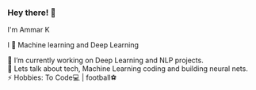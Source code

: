  ### Hey there! 👋                                                   
                                                              
<!--               
**Ammarkb** is a ✨ _special_ ✨ repository because its `README.md` (this file) appears on your GitHub profile.-->
         
I'm Ammar K

I 💓 Machine learning and Deep Learning        
    
🔭 I’m currently working on Deep Learning and NLP projects.                                                                                                                
💬 Lets talk about tech, Machine Learning coding and building neural nets.                                                                    
⚡ Hobbies: To Code💻 |  football⚽
   
       
         
   
                
                    
    
        
   
